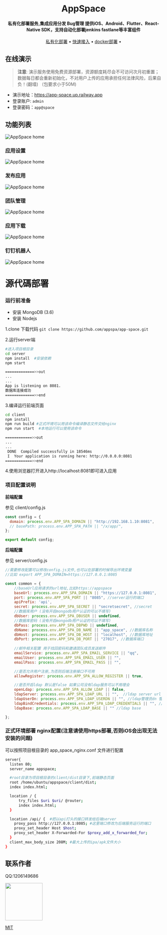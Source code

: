 <div align='center'>

  <h1>AppSpace</h1>

  <h4>
    私有化部署服务,集成应用分发 Bug管理 提供iOS、Android、Flutter、React-Native SDK，支持自动化部署jenkins fastlane等丰富组件 
  </h4>

  <div>
    <a href="https://appspa.github.io/">私有化部署</a> •
    <a href="https://appspa.github.io/docs/developer-guide">快速接入</a> •
    <a href="https://github.com/appspa/app-space-docker">docker部署</a> •
  </div>
</div>

## 在线演示
> **注意**: 演示服务使用免费资源部署，资源额度耗尽会不可访问次月初重置；数据每日都会重新初始化，不对用户上传的应用承担任何法律风险，后果自负！(翻墙)
（包要求小于50M)
- 演示地址：https://app-space.up.railway.app
- 登录账户: `admin`
- 登录密码：`app@space`

## 功能列表

![AppSpace home](https://github.com/appspa/appspa.github.io/blob/main/static/img/img_6.png)
### 应用设置
![AppSpace home](https://github.com/appspa/appspa.github.io/blob/main/static/img/img_4.png)
### 发布应用
![AppSpace home](https://github.com/appspa/appspa.github.io/blob/main/static/img/img_5.png)
### 团队管理
![AppSpace home](https://github.com/appspa/appspa.github.io/blob/main/static/img/img_3.png)
### 应用下载
![AppSpace home](https://github.com/appspa/appspa.github.io/blob/main/static/img/img_2.png)
### 钉钉机器人
![AppSpace home](https://github.com/appspa/appspa.github.io/blob/main/static/img/img_1.png)

# 源代碼部署


### 运行前准备

* 安装 MongoDB (3.6)
* 安装 Nodejs


1.clone 下载代码 `git clone https://github.com/appspa/app-space.git`

2.运行server端

```bash
#进入项目根目录
cd server
npm install  #安装依赖
npm start

=============>>out
...
...
App is listening on 8081.
数据库连接成功
=============>>end
```

3.编译运行前端页面

```Bash
cd client
npm install
npm run build #正式环境可以用该命令编译静态文件交给nginx
npm run start  #本地运行可以使用该命令

============>>out
...
...
 DONE  Compiled successfully in 18546ms                                                
 I  Your application is running here: http://0.0.0.0:8081
============>>end
```

4.使用浏览器打开进入http://localhost:8081即可进入应用




### 项目配置说明

**前端配置**

参见 client/config.js
```javascript
const config = {
  domain: process.env.APP_SPA_DOMAIN || "http://192.168.1.10:8081",
  // basePath: process.env.APP_SPA_PATH || "/x/app/",
};

export default config;

```

**后端配置**

参见 server/config.js

```javascript
//需要修改配置可以修改config.js文件,也可以在部署的时候导出环境变量
//比如 export APP_SPA_DOMAIN=https://127.0.0.1:8085

const common = {
    //baseUrl应用请求的url地址,比如https://appspace
    baseUrl: process.env.APP_SPA_DOMAIN || "https://127.0.0.1:8081", 
    port: process.env.APP_SPA_PORT || "8085", //server运行的端口
    apiPrefix: 'api',
    secret: process.env.APP_SPA_SECRET || "secretsecret", //secret
    //数据库用户 (没有开启mongodb用户认证的可以不填写)
    dbUser: process.env.APP_SPA_DBUSER || undefined,  
    //数据库密码 (没有开启mongodb用户认证的可以不填写)
    dbPass: process.env.APP_SPA_DBPWD || undefined,  
    dbName: process.env.APP_SPA_DB_NAME || "app_space", //数据库名称
    dbHost: process.env.APP_SPA_DB_HOST || "localhost", //数据库地址
    dbPort: process.env.APP_SPA_DB_PORT || "27017", //数据库端口
	
    //邮件相关配置 用于找回密码和邀请团队成员发送邮件
    emailService: process.env.APP_SPA_EMAIL_SERVICE || "qq", 
    emailUser: process.env.APP_SPA_EMAIL_USER || "", 
    emailPass: process.env.APP_SPA_EMAIL_PASS || "",

    //是否允许用户注册,为否则后端注册接口不可用
    allowRegister: process.env.APP_SPA_ALLOW_REGISTER || true, 

    //是否开启ldap 默认是false 如果公司没有ldap服务可以不用理会
    openLdap: process.env.APP_SPA_ALLOW_LDAP || false, 
    ldapServer: process.env.APP_SPA_LDAP_URL || "",  //ldap server url
    ldapUserDn: process.env.APP_SPA_LDAP_USERDN || "", //ldap管理员dn 管理员用户名
    ldapBindCredentials: process.env.APP_SPA_LDAP_CREDENTIALS || "", //ldap管理员密码
    ldapBase: process.env.APP_SPA_LDAP_BASE || "" //ldap base

};
```





### 正式环境部署 nginx配置(注意请使用https部署,否则iOS会出现无法安装的问题)

可以按照项目根目录的 app_space_nginx.conf 文件进行配置

```bash
server{
  listen 80;
  server_name appspace;

  #root目录为项目根目录的client/dist目录下,前端静态页面
  root /home/ubuntu/appspace/client/dist;
  index index.html;

  location / {
      try_files $uri $uri/ @router;
      index index.html;
  }

  location /api/ {  #把以api打头的接口转发给后端server
    proxy_pass http://127.0.0.1:8085; #这里端口修改为后端服务运行的端口
    proxy_set_header Host $host;
    proxy_set_header X-Forwarded-For $proxy_add_x_forwarded_for;
  }
  client_max_body_size 208M; #最大上传的ipa/apk文件大小
}
```
[//]: # ()
[//]: # (## 在线演示)

[//]: # ()
[//]: # (## 发布协议)
## 联系作者
QQ:1206149686

<img src="https://github.com/appspa/appspa.github.io/blob/main/static/img/qq.png" height=120/>

[MIT][mit-link]


[app-space-ios-sdk]: https://github.com/appspa/app-space-ios-sdk
[app-space-android-sdk]: https://github.com/appspa/app-space-android-sdk
[fastlane-plugin-app-space]: https://github.com/appspa/fastlane-plugin-app-space
[mit-link]: https://github.com/appspa/app-space/blob/develop/CHANGELOG.md

